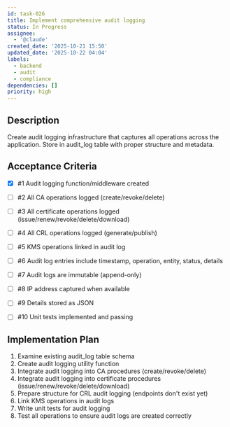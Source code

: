 ```yaml
---
id: task-026
title: Implement comprehensive audit logging
status: In Progress
assignee:
  - '@claude'
created_date: '2025-10-21 15:50'
updated_date: '2025-10-22 04:04'
labels:
  - backend
  - audit
  - compliance
dependencies: []
priority: high
---
```


## Description

<!-- SECTION:DESCRIPTION:BEGIN -->
Create audit logging infrastructure that captures all operations across the application. Store in audit_log table with proper structure and metadata.
<!-- SECTION:DESCRIPTION:END -->

## Acceptance Criteria
<!-- AC:BEGIN -->
- [x] #1 Audit logging function/middleware created
- [ ] #2 All CA operations logged (create/revoke/delete)
- [ ] #3 All certificate operations logged (issue/renew/revoke/delete/download)
- [ ] #4 All CRL operations logged (generate/publish)
- [ ] #5 KMS operations linked in audit log
- [ ] #6 Audit log entries include timestamp, operation, entity, status, details
- [ ] #7 Audit logs are immutable (append-only)
- [ ] #8 IP address captured when available
- [ ] #9 Details stored as JSON

- [ ] #10 Unit tests implemented and passing
<!-- AC:END -->

## Implementation Plan

<!-- SECTION:PLAN:BEGIN -->
1. Examine existing audit_log table schema
2. Create audit logging utility function
3. Integrate audit logging into CA procedures (create/revoke/delete)
4. Integrate audit logging into certificate procedures (issue/renew/revoke/delete/download)
5. Prepare structure for CRL audit logging (endpoints don't exist yet)
6. Link KMS operations in audit logs
7. Write unit tests for audit logging
8. Test all operations to ensure audit logs are created correctly
<!-- SECTION:PLAN:END -->
